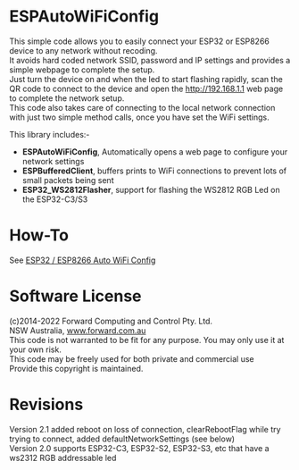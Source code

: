 # ESPAutoWiFiConfig
This simple code allows you to easily connect your ESP32 or ESP8266 device to any network without recoding.   
It avoids hard coded network SSID, password and IP settings and provides a simple webpage to complete the setup.   
Just turn the device on and when the led to start flashing rapidly, scan the QR code to connect to the device and open the http://192.168.1.1 web page to complete the network setup.   
This code also takes care of connecting to the local network connection with just two simple method calls, once you have set the WiFi settings.  

This library includes:-  
* **ESPAutoWiFiConfig**, Automatically opens a web page to configure your network settings  
* **ESPBufferedClient**, buffers prints to WiFi connections to prevent lots of small packets being sent   
* **ESP32_WS2812Flasher**, support for flashing the WS2812 RGB Led on the ESP32-C3/S3  

# How-To
See [ESP32 / ESP8266 Auto WiFi Config](https://www.forward.com.au/pfod/ESPAutoWiFiConfig/index.html)  

# Software License
(c)2014-2022 Forward Computing and Control Pty. Ltd.  
NSW Australia, www.forward.com.au  
This code is not warranted to be fit for any purpose. You may only use it at your own risk.  
This code may be freely used for both private and commercial use  
Provide this copyright is maintained.  

# Revisions
Version 2.1 added reboot on loss of connection, clearRebootFlag while try trying to connect, added defaultNetworkSettings (see below)   
Version 2.0 supports ESP32-C3, ESP32-S2, ESP32-S3, etc that have a ws2312 RGB addressable led   
